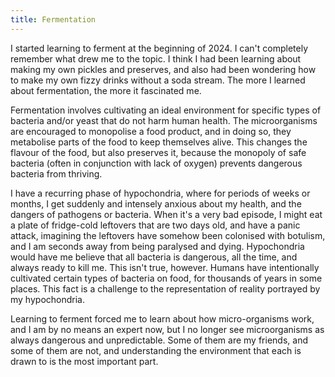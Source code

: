 ```yaml
---
title: Fermentation
---
```

I started learning to ferment at the beginning of 2024. I can't completely remember what drew me to the topic. I think I had been learning about making my own pickles and preserves, and also had been wondering how to make my own fizzy drinks without a soda stream. The more I learned about fermentation, the more it fascinated me.

Fermentation involves cultivating an ideal environment for specific types of bacteria and/or yeast that do not harm human health. The microorganisms are encouraged to monopolise a food product, and in doing so, they metabolise parts of the food to keep themselves alive. This changes the flavour of the food, but also preserves it, because the monopoly of safe bacteria (often in conjunction with lack of oxygen) prevents dangerous bacteria from thriving.

I have a recurring phase of hypochondria, where for periods of weeks or months, I get suddenly and intensely anxious about my health, and the dangers of pathogens or bacteria. When it's a very bad episode, I might eat a plate of fridge-cold leftovers that are two days old, and have a panic attack, imagining the leftovers have somehow been colonised with botulism, and I am seconds away from being paralysed and dying. Hypochondria would have me believe that all bacteria is dangerous, all the time, and always ready to kill me. This isn't true, however. Humans have intentionally cultivated certain types of bacteria on food, for thousands of years in some places. This fact is a challenge to the representation of reality portrayed by my hypochondria.

Learning to ferment forced me to learn about how micro-organisms work, and I am by no means an expert now, but I no longer see microorganisms as always dangerous and unpredictable. Some of them are my friends, and some of them are not, and understanding the environment that each is drawn to is the most important part.
